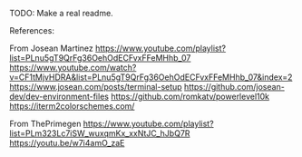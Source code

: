 TODO: Make a real readme.

References:

From Josean Martinez
https://www.youtube.com/playlist?list=PLnu5gT9QrFg36OehOdECFvxFFeMHhb_07
https://www.youtube.com/watch?v=CF1tMjvHDRA&list=PLnu5gT9QrFg36OehOdECFvxFFeMHhb_07&index=2
https://www.josean.com/posts/terminal-setup
https://github.com/josean-dev/dev-environment-files
https://github.com/romkatv/powerlevel10k
https://iterm2colorschemes.com/

From ThePrimegen
https://www.youtube.com/playlist?list=PLm323Lc7iSW_wuxqmKx_xxNtJC_hJbQ7R
https://youtu.be/w7i4amO_zaE
